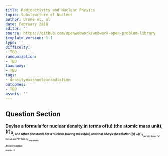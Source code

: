```yaml
---
title: Radioactivity and Nuclear Physics
topic: Substructure of Nucleus
author: Urone et. al
date: February 2018
editor: ''
source: https://github.com/openwebwork/webwork-open-problem-library
template_version: 1.1
type: ''
difficulty:
- TBD
randomization:
- TBD
taxonomy:
- TBD
tags:
- densitymassnuclearradiation
outcomes:
- TBD
assets: ''
---
```


## Question Section 

<b>
Devise a formula for nuclear density in terms of(u) (the atomic mass unit),(r)<sub>0<sub>, and other constants for a nucleus having mass(Au) and that obeys the relation((r) =(r)<sub>0<sub>(A^13).
Enter "u" for(,u) and "R" for(,r)<sub>0<sub>:
ans_rule(40)



## Answer Section

showHint = 3